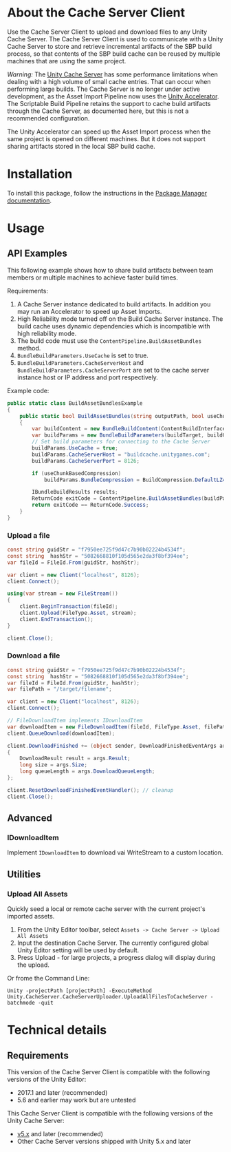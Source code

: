 # About the Cache Server Client

Use the Cache Server Client to upload and download files to any Unity Cache Server. The Cache Server Client is used to communicate with a Unity Cache Server to store and retrieve incremental artifacts of the SBP build process, so that contents of the SBP build cache can be reused by multiple machines that are using the same project.

*Warning:* The [Unity Cache Server](https://docs.unity3d.com/Manual/CacheServer.html) has some performance limitations when dealing with a high volume of small cache entries. That can occur when performing large builds. The Cache Server is no longer under active development, as the Asset Import Pipeline now uses the [Unity Accelerator](https://docs.unity3d.com/Manual/UnityAccelerator.html). The Scriptable Build Pipeline retains the support to cache build artifacts through the Cache Server, as documented here, but this is not a recommended configuration.

The Unity Accelerator can speed up the Asset Import process when the same project is opened on different machines. But it does not support sharing artifacts stored in the local SBP build cache.

# Installation

To install this package, follow the instructions in the [Package Manager documentation](https://docs.unity3d.com/Packages/com.unity.package-manager-ui@latest/index.html). 

# Usage
## API Examples

This following example shows how to share build artifacts between team members or multiple machines to achieve faster build times.

Requirements:
1. A Cache Server instance dedicated to build artifacts. In addition you may run an Accelerator to speed up Asset Imports. 
2. High Reliability mode turned off on the Build Cache Server instance. The build cache uses dynamic dependencies which is incompatible with high reliability mode.
3. The build code must use the `ContentPipeline.BuildAssetBundles` method.
4. `BundleBuildParameters.UseCache` is set to true.
5. `BundleBuildParameters.CacheServerHost` and `BundleBuildParameters.CacheServerPort` are set to the cache server instance host or IP address and port respectively.

Example code:

```csharp
public static class BuildAssetBundlesExample
{
    public static bool BuildAssetBundles(string outputPath, bool useChunkBasedCompression, BuildTarget buildTarget, BuildTargetGroup buildGroup)
    {
        var buildContent = new BundleBuildContent(ContentBuildInterface.GenerateAssetBundleBuilds());
        var buildParams = new BundleBuildParameters(buildTarget, buildGroup, outputPath);
        // Set build parameters for connecting to the Cache Server
        buildParams.UseCache = true;
        buildParams.CacheServerHost = "buildcache.unitygames.com";
        buildParams.CacheServerPort = 8126;

        if (useChunkBasedCompression)
            buildParams.BundleCompression = BuildCompression.DefaultLZ4;

        IBundleBuildResults results;
        ReturnCode exitCode = ContentPipeline.BuildAssetBundles(buildParams, buildContent, out results);
        return exitCode == ReturnCode.Success;
    }
}
```


### Upload a file
```csharp
const string guidStr = "f7950ee725f9d47c7b90b02224b4534f";
const string  hashStr = "5082668810f105d565e2da3f8bf394ee";
var fileId = FileId.From(guidStr, hashStr);

var client = new Client("localhost", 8126);
client.Connect();

using(var stream = new FileStream())
{
    client.BeginTransaction(fileId);
    client.Upload(FileType.Asset, stream);
    client.EndTransaction();
}

client.Close();
```
### Download a file
```csharp
const string guidStr = "f7950ee725f9d47c7b90b02224b4534f";
const string  hashStr = "5082668810f105d565e2da3f8bf394ee";
var fileId = FileId.From(guidStr, hashStr);
var filePath = "/target/filename";

var client = new Client("localhost", 8126);
client.Connect();

// FileDownloadItem implements IDownloadItem
var downloadItem = new FileDownloadItem(fileId, FileType.Asset, filePath);
client.QueueDownload(downloadItem);

client.DownloadFinished += (object sender, DownloadFinishedEventArgs args) =>
{
    DownloadResult result = args.Result;
    long size = args.Size;
    long queueLength = args.DownloadQueueLength;
};

client.ResetDownloadFinishedEventHandler(); // cleanup
client.Close();
```
## Advanced

### IDownloadItem

Implement `IDownloadItem` to download vai WriteStream to a custom location.
## Utilities
### Upload All Assets
Quickly seed a local or remote cache server with the current project's imported assets.

1) From the Unity Editor toolbar, select `Assets -> Cache Server -> Upload All Assets`
2) Input the destination Cache Server. The currently configured global Unity Editor setting will be used by default.
3) Press Upload - for large projects, a progress dialog will display during the upload.

Or frome the Command Line:

`Unity -projectPath [projectPath] -ExecuteMethod Unity.CacheServer.CacheServerUploader.UploadAllFilesToCacheServer -batchmode -quit`

# Technical details
## Requirements

This version of the Cache Server Client is compatible with the following versions of the Unity Editor:

* 2017.1 and later (recommended)
* 5.6 and earlier may work but are untested

This Cache Server Client is compatible with the following versions of the Unity Cache Server:
* [v5.x](https://github.com/Unity-Technologies/unity-cache-server) and later (recommended)
* Other Cache Server versions shipped with Unity 5.x and later
